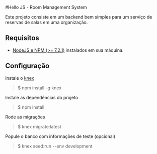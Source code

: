 #Hello JS - Room Management System

Este projeto consiste em um backend bem simples para um serviço de reservas de salas em uma organização.

## Requisitos

- [NodeJS e NPM (>= 7.2.1)](https://nodejs.org/en/) instalados em sua máquina.

## Configuração

Instale o [knex](http://knexjs.org)
> $ npm install -g knex

Instale as dependências do projeto
> $ npm install

Rode as migrações
> $ knex migrate:latest

Popule o banco com informações de teste (opcional)
> $ knex seed:run --env development
